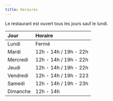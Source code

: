 ```yaml
---
title: Horaires
---
```

Le restaurant est ouvert tous les jours sauf le lundi.

| Jour        | Horaire    |
|:----------|:----------    |
| Lundi     | Fermé      |
| Mardi     | 12h - 14h / 19h - 22h |
| Mercredi |12h - 14h / 19h - 22h |
| Jeudi      |12h - 14h / 19h - 22h |
| Vendredi |12h - 14h / 19h - 223 |
| Samedi   |12h - 14h / 19h - 23h |
| Dimanche | 12h - 14h |